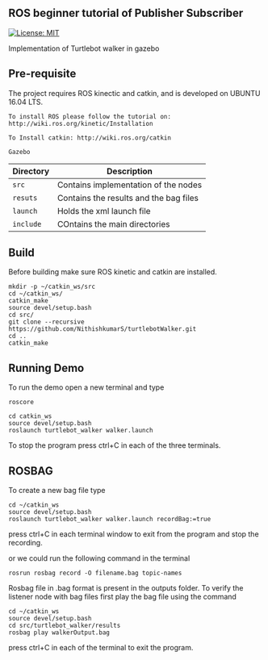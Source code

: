 ## ROS beginner tutorial of Publisher Subscriber

[![License: MIT](https://img.shields.io/badge/License-MIT-yellow.svg)](https://opensource.org/licenses/MIT)

Implementation of Turtlebot walker in gazebo


## Pre-requisite

The project requires ROS kinectic and catkin, and is developed on UBUNTU 16.04 LTS.
```
To install ROS please follow the tutorial on: http://wiki.ros.org/kinetic/Installation

To Install catkin: http://wiki.ros.org/catkin

Gazebo
```

| Directory | Description 			    |
| --------- | ------------------------------------- |
| `src`	    | Contains implementation of the nodes  |
| `resuts` | Contains the results and the bag files|
| `launch`  | Holds the xml launch file 	    |
| `include` | COntains the main directories	    |

## Build

Before building make sure ROS kinetic and catkin are installed.
```
mkdir -p ~/catkin_ws/src
cd ~/catkin_ws/
catkin_make
source devel/setup.bash
cd src/
git clone --recursive https://github.com/NithishkumarS/turtlebotWalker.git 
cd ..
catkin_make
```

## Running Demo 

To run the demo open a new terminal and type
```
roscore
```
```
cd catkin_ws
source devel/setup.bash
roslaunch turtlebot_walker walker.launch
```

To stop the program press ctrl+C in each of the three terminals.

## ROSBAG

To create a new bag file type

```
cd ~/catkin_ws
source devel/setup.bash
roslaunch turtlebot_walker walker.launch recordBag:=true
```

press ctrl+C in each terminal window to exit from the program and stop the recording.

or we could run the following command in the terminal 
```
rosrun rosbag record -O filename.bag topic-names
```

Rosbag file in .bag format is present in the outputs folder. To verify the listener node with bag files first play the bag file using the command
```
cd ~/catkin_ws
source devel/setup.bash
cd src/turtlebot_walker/results
rosbag play walkerOutput.bag
```
press ctrl+C in each of the terminal to exit the program.



